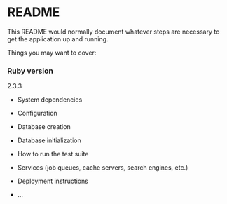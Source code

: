 # README

This README would normally document whatever steps are necessary to get the
application up and running.

Things you may want to cover:

### Ruby version
2.3.3

* System dependencies

* Configuration

* Database creation

* Database initialization

* How to run the test suite

* Services (job queues, cache servers, search engines, etc.)

* Deployment instructions

* ...
